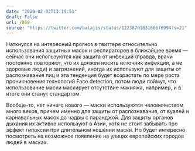 ```yaml
---
date: "2020-02-02T13:19:51"
draft: False
url: /868
source: "https://twitter.com/balajis/status/1223870183166676994?s=21"
---
```


Наткнулся на интересный прогноз в твиттере относительно использования защитных масок и респираторов в ближайшее время — сейчас они используются как защита от инфекций (правда, врачи постоянно повторяют, что их должен носить источник инфекции, а не здоровые люди) и загрязнений, иногда их используют для защиты от распознавания лиц и эта тенденция будет возрастать по мере роста проникновения технологий Face detection, потом люди поймут, что использование маски маскирует отсутствие макияжа, например, и в итоге они станут стандартом.

Вообще-то, нет ничего нового — маски используются человечеством много веков, причем именно для защиты от распознавания, от вуалей и карнавальных масок до чадры с паранджой. Для защиты органов дыхания их активно используют в Азии, хотя не стоит забывать про эффект гипоксии при длительном ношении маски. Но будет интересно посмотреть на возможное появление на улицах европейских городов людей в масках.
